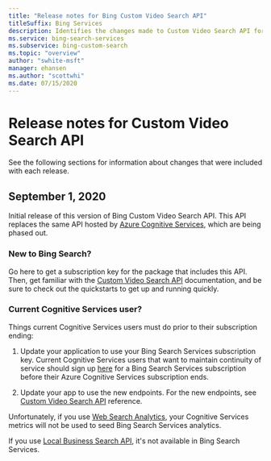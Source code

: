 ```yaml
---
title: "Release notes for Bing Custom Video Search API"
titleSuffix: Bing Services
description: Identifies the changes made to Custom Video Search API for each release.
ms.service: bing-search-services
ms.subservice: bing-custom-search
ms.topic: "overview"
author: "swhite-msft"
manager: ehansen
ms.author: "scottwhi"
ms.date: 07/15/2020
---
```


# Release notes for Custom Video Search API

See the following sections for information about changes that were included with each release.

## September 1, 2020

Initial release of this version of Bing Custom Video Search API. This API replaces the same API hosted by <a href="https://docs.microsoft.com/en-us/azure/cognitive-services/bing-custom-video-search/" target="_blank">Azure Cognitive Services</a>, which are being phased out. 

### New to Bing Search?

Go here to get a subscription key for the package that includes this API. Then, get familiar with the [Custom Video Search API](get-videos-from-instance.md) documentation, and be sure to check out the quickstarts to get up and running quickly.


### Current Cognitive Services user?

Things current Cognitive Services users must do prior to their subscription ending:

1. Update your application to use your Bing Search Services subscription key. Current Cognitive Services users that want to maintain continuity of service should sign up [here](???) for a Bing Search Services subscription before their Azure Cognitive Services subscription ends. 
  
2. Update your app to use the new endpoints. For the new endpoints, see [Custom Video Search API](reference/index.md) reference.

Unfortunately, if you use <a href="https://docs.microsoft.com/en-us/azure/cognitive-services/bing-web-search/bing-web-stats" target="_blank">Web Search Analytics</a>, your Cognitive Services metrics will not be used to seed Bing Search Services analytics.

If you use <a href="https://docs.microsoft.com/en-us/azure/cognitive-services/bing-local-business-search/local-search-reference" target="_blank">Local Business Search API</a>, it's not available in Bing Search Services. 
